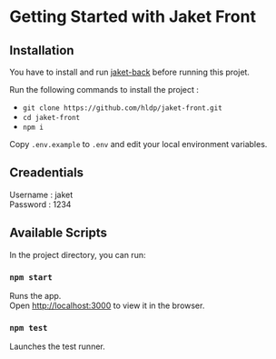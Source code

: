 # Getting Started with Jaket Front

## Installation

You have to install and run [jaket-back](https://github.com/hldp/jaket-back) before running this projet.

Run the following commands to install the project :
- `git clone https://github.com/hldp/jaket-front.git`
- `cd jaket-front`
- `npm i`

Copy `.env.example` to `.env` and edit your local environment variables.

## Creadentials

Username : jaket\
Password : 1234

## Available Scripts

In the project directory, you can run:

### `npm start`

Runs the app.\
Open [http://localhost:3000](http://localhost:3000) to view it in the browser.

### `npm test`

Launches the test runner.
